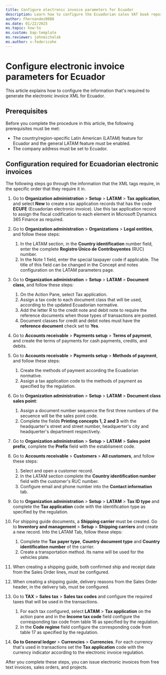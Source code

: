 ```yaml
---
title: Configure electronic invoice parameters for Ecuador
description: Learn how to configure the Ecuadorian sales VAT book report for printing.
author: Fhernandez0088
ms.date: 01/22/2025
ms.topic: how-to
ms.custom: bap-template
ms.reviewer: johnmichalak
ms.author: v-federicohe
---
```


# Configure electronic invoice parameters for Ecuador

This article explains how to configure the information that's required to generate the electronic invoice XML for Ecuador.

## Prerequisites

Before you complete the procedure in this article, the following prerequisites must be met:

* The country/region-specific Latin American (LATAM) feature for Ecuador and the general LATAM feature must be enabled.
* The company address must be set to Ecuador.

## Configuration required for Ecuadorian electronic invoices

The following steps go through the information that the XML tags require, in the specific order that they require it in.

1.	Go to **Organization administration** \> **Setup** \> **LATAM** \> **Tax application**, and select **New** to create a tax application records that has the code **ECUFE** (Ecuadorian electronic invoice). Use this tax application record to assign the fiscal codification to each element in Microsoft Dynamics 365 Finance as required.

2.	Go to **Organization administration** \> **Organizations** \> **Legal entities**, and follow these steps:
    
    1. In the LATAM section, in the **Country identification** number field, enter the complete **Registro Único de Contribuyentes** (RUC) number.
    1. In the Note 1 field, enter the special taxpayer code if applicable. The title of this field can be changed in the Concept and notes configuration on the LATAM parameters page.

3.	Go to **Organization administration** \> **Setup** \> **LATAM** \> **Document class**, and follow these steps:
    
    1.	On the Action Pane, select Tax application.
    1.	Assign a tax code to each document class that will be used, according to the updated Ecuadorian normative.
    1.	Add the letter R to the credit note and debit note to require the reference documents when those types of transactions are posted.
    1.	Document classes for credit and debit notes must have the **reference document** check set to **Yes**.

4.	Go to **Accounts receivable** \> **Payments setup** \> **Terms of payment**, and create the terms of payments for cash payments, credits, and debits.

5.	Go to **Accounts receivable** \> **Payments setup** \> **Methods of payment**, and follow these steps:
    
    1. Create the methods of payment according the Ecuadorian normative.
    1. Assign a tax application code to the methods of payment as specified by the regulation.

6.	Go to **Organization administration** \> **Setup** \> **LATAM** \> **Document class sales point**:
    
    1. Assign a document number sequence the first three numbers of the secuence will be the sales point code. 
    1. Complete the fields **Printing concepts 1, 2 and 3** with the headquarter's street and street number, headquerter's city and headquerter's department respectively.

7.	Go to **Organization administration** \> **Setup** \> **LATAM** \> **Sales point prefix**, complete the **Prefix** field with the establisment code.

8. Go to **Accounts receivable** \> **Customers** \> **All customers**, and follow these steps:

    1. Select and open a customer record.
    1. In the LATAM section complete the **Country identification number** field with the customer's RUC number.
    1. Configure email and phone number into the **Contact information** tab.

1. Go to **Organization administration** \> **Setup** \> **LATAM** \> **Tax ID type** and complete the **Tax application** code with the identification type as specified by the regulation.

1.	For shipping guide documents, a **Shipping carrier** must be created. Go to **Inventory and management** \> **Setup** \> **Shipping carriers** and create a new record. Into the LATAM Tab, follow these steps:

    1. Complete the **Tax payer type**, **Country document type** and **Country identification number** of the carrier.
    1. Create a transportation method. Its name will be used for the vehicles plate.

10.	When creating a shipping guide, both confirmed ship and receipt date from the Sales Order lines, must be configured.

11.	When creating a shipping guide, delivery reasons from the Sales Order header, in the delivery tab, must be configured.

12.	Go to **TAX** \> **Sales tax** \> **Sales tax codes** and configure the required taxes that will be used in the transactions.

    1. For each tax configured, select **LATAM** \> **Tax application** on the action pane and in the **Income tax code** field configure the corresponding tax code from table 16 as specified by the regulation.
    1. In the **Code regime** field configure the corresponding code from table 17 as specified by the regulation.

13.	**Go to General ledger** \> **Currencies** \> **Currencies**. For each currency that's used in transactions set the **Tax application** code with the currency indicator according to the electronic invoice regulation.

After you complete these steps, you can issue electronic invoices from free text invoices, sales orders, and projects.
